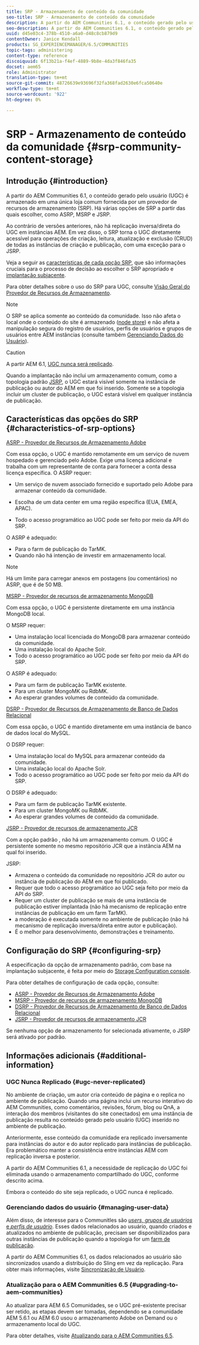 ```yaml
---
title: SRP - Armazenamento de conteúdo da comunidade
seo-title: SRP - Armazenamento de conteúdo da comunidade
description: A partir do AEM Communities 6.1, o conteúdo gerado pelo usuário (UGC) é armazenado em um único armazenamento comum fornecido por um provedor de recursos de armazenamento (SRP)
seo-description: A partir do AEM Communities 6.1, o conteúdo gerado pelo usuário (UGC) é armazenado em um único armazenamento comum fornecido por um provedor de recursos de armazenamento (SRP)
uuid: d45e03c4-378b-4510-a6a0-d48c8cb879d9
contentOwner: Janice Kendall
products: SG_EXPERIENCEMANAGER/6.5/COMMUNITIES
topic-tags: administering
content-type: reference
discoiquuid: 6f13b21a-f4ef-4889-9b8e-4da3f846fa35
docset: aem65
role: Administrator
translation-type: tm+mt
source-git-commit: 48726639e93696f32fa368fad2630e6fca50640e
workflow-type: tm+mt
source-wordcount: '922'
ht-degree: 0%

---
```



# SRP - Armazenamento de conteúdo da comunidade {#srp-community-content-storage}

## Introdução {#introduction}

A partir do AEM Communities 6.1, o conteúdo gerado pelo usuário (UGC) é armazenado em uma única loja comum fornecida por um provedor de recursos de armazenamento (SRP). Há várias opções de SRP a partir das quais escolher, como ASRP, MSRP e JSRP.

Ao contrário de versões anteriores, não há replicação inversa/direta do UGC em instâncias AEM. Em vez disso, o SRP torna o UGC diretamente acessível para operações de criação, leitura, atualização e exclusão (CRUD) de todas as instâncias de criação e publicação, com uma exceção para o JSRP.

Veja a seguir as [características de cada opção SRP](#characteristics-of-srp-options), que são informações cruciais para o processo de decisão ao escolher o SRP apropriado e [implantação subjacente](/help/communities/topologies.md).

Para obter detalhes sobre o uso do SRP para UGC, consulte [Visão Geral do Provedor de Recursos de Armazenamento](/help/communities/srp.md).

>[!NOTE]
>
>O SRP se aplica somente ao conteúdo da comunidade. Isso não afeta o local onde o conteúdo do site é armazenado ([node store](/help/sites-deploying/data-store-config.md)) e não afeta a manipulação segura do registro de usuários, perfis de usuários e grupos de usuários entre AEM instâncias (consulte também [Gerenciando Dados do Usuário](#managing-user-data)).

>[!CAUTION]
>
>A partir AEM 6.1, [UGC nunca será replicado](#ugc-never-replicated).
>
>Quando a implantação não inclui um armazenamento comum, como a topologia padrão [JSRP](/help/communities/topologies.md#jsrp), o UGC estará visível somente na instância de publicação ou autor do AEM em que foi inserido. Somente se a topologia incluir um cluster de publicação, o UGC estará visível em qualquer instância de publicação.

## Características das opções do SRP {#characteristics-of-srp-options}

[ASRP - Provedor de Recursos de Armazenamento Adobe](/help/communities/asrp.md)

Com essa opção, o UGC é mantido remotamente em um serviço de nuvem hospedado e gerenciado pelo Adobe. Exige uma licença adicional e trabalha com um representante de conta para fornecer a conta dessa licença específica. O ASRP requer:

* Um serviço de nuvem associado fornecido e suportado pelo Adobe para armazenar conteúdo da comunidade.
* Escolha de um data center em uma região específica (EUA, EMEA, APAC).

* Todo o acesso programático ao UGC pode ser feito por meio da API do SRP.

O ASRP é adequado:

* Para o farm de publicação do TarMK.
* Quando não há intenção de investir em armazenamento local.

>[!NOTE]
>
>Há um limite para carregar anexos em postagens (ou comentários) no ASRP, que é de 50 MB.

[MSRP - Provedor de recursos de armazenamento MongoDB](/help/communities/msrp.md)

Com essa opção, o UGC é persistente diretamente em uma instância MongoDB local.

O MSRP requer:

* Uma instalação local licenciada do MongoDB para armazenar conteúdo da comunidade.
* Uma instalação local do Apache Solr.
* Todo o acesso programático ao UGC pode ser feito por meio da API do SRP.

O ASRP é adequado:

* Para um farm de publicação TarMK existente.
* Para um cluster MongoMK ou RdbMK.
* Ao esperar grandes volumes de conteúdo da comunidade.

[DSRP - Provedor de Recursos de Armazenamento de Banco de Dados Relacional](/help/communities/dsrp.md)

Com essa opção, o UGC é mantido diretamente em uma instância de banco de dados local do MySQL.

O DSRP requer:

* Uma instalação local do MySQL para armazenar conteúdo da comunidade.
* Uma instalação local do Apache Solr.
* Todo o acesso programático ao UGC pode ser feito por meio da API do SRP.

O DSRP é adequado:

* Para um farm de publicação TarMK existente.
* Para um cluster MongoMK ou RdbMK.
* Ao esperar grandes volumes de conteúdo da comunidade.

[JSRP - Provedor de recursos de armazenamento JCR](/help/communities/jsrp.md)

Com a opção padrão , não há um armazenamento comum. O UGC é persistente somente no mesmo repositório JCR que a instância AEM na qual foi inserido.

JSRP:

* Armazena o conteúdo da comunidade no repositório JCR do autor ou instância de publicação do AEM em que foi publicado.
* Requer que todo o acesso programático ao UGC seja feito por meio da API do SRP.
* Requer um cluster de publicação se mais de uma instância de publicação estiver implantada (não há mecanismo de replicação entre instâncias de publicação em um farm TarMK).
* a moderação é executada somente no ambiente de publicação (não há mecanismo de replicação inversa/direta entre autor e publicação).
* É o melhor para desenvolvimento, demonstrações e treinamento.

## Configuração do SRP {#configuring-srp}

A especificação da opção de armazenamento padrão, com base na implantação subjacente, é feita por meio do [Storage Configuration console](/help/communities/srp-config.md).

Para obter detalhes de configuração de cada opção, consulte:

* [ASRP - Provedor de Recursos de Armazenamento Adobe](/help/communities/asrp.md)
* [MSRP - Provedor de recursos de armazenamento MongoDB](/help/communities/msrp.md)
* [DSRP - Provedor de Recursos de Armazenamento de Banco de Dados Relacional](/help/communities/dsrp.md)
* [JSRP - Provedor de recursos de armazenamento JCR](/help/communities/jsrp.md)

Se nenhuma opção de armazenamento for selecionada ativamente, o JSRP será ativado por padrão.

## Informações adicionais {#additional-information}

### UGC Nunca Replicado {#ugc-never-replicated}

No ambiente de criação, um autor cria conteúdo de página e o replica no ambiente de publicação. Quando uma página inclui um recurso interativo do AEM Communities, como comentários, revisões, fórum, blog ou QnA, a interação dos membros (visitantes do site conectados) em uma instância de publicação resulta no conteúdo gerado pelo usuário (UGC) inserido no ambiente de publicação.

Anteriormente, esse conteúdo da comunidade era replicado inversamente para instâncias do autor e do autor replicado para instâncias de publicação. Era problemático manter a consistência entre instâncias AEM com replicação inversa e posterior.

A partir do AEM Communities 6.1, a necessidade de replicação do UGC foi eliminada usando o armazenamento compartilhado do UGC, conforme descrito acima.

Embora o conteúdo do site seja replicado, o UGC nunca é replicado.

### Gerenciando dados do usuário {#managing-user-data}

Além disso, de interesse para o CommunitIes são [*users*, *grupos de usuários* e *perfis de usuário*](/help/communities/users.md). Esses dados relacionados ao usuário, quando criados e atualizados no ambiente de publicação, precisam ser disponibilizados para outras instâncias de publicação quando a topologia for um [farm de publicação](/help/sites-deploying/recommended-deploys.md#tarmk-farm).

A partir do AEM Communities 6.1, os dados relacionados ao usuário são sincronizados usando a distribuição do Sling em vez da replicação. Para obter mais informações, visite [Sincronização de Usuário](/help/communities/sync.md).

### Atualização para o AEM Communities 6.5 {#upgrading-to-aem-communities}

Ao atualizar para AEM 6.5 Comunidades, se o UGC pré-existente precisar ser retido, as etapas devem ser tomadas, dependendo se a comunidade AEM 5.6.1 ou AEM 6.0 usou o armazenamento Adobe on Demand ou o armazenamento local do UGC.

Para obter detalhes, visite [Atualizando para o AEM Communities 6.5](/help/communities/upgrade.md).
